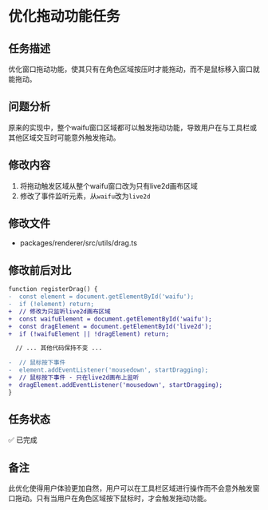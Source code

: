 # 优化拖动功能任务

## 任务描述
优化窗口拖动功能，使其只有在角色区域按压时才能拖动，而不是鼠标移入窗口就能拖动。

## 问题分析
原来的实现中，整个waifu窗口区域都可以触发拖动功能，导致用户在与工具栏或其他区域交互时可能意外触发拖动。

## 修改内容
1. 将拖动触发区域从整个waifu窗口改为只有live2d画布区域
2. 修改了事件监听元素，从`waifu`改为`live2d`

## 修改文件
- packages/renderer/src/utils/drag.ts

## 修改前后对比
```diff
function registerDrag() {
-  const element = document.getElementById('waifu');
-  if (!element) return;
+  // 修改为只监听live2d画布区域
+  const waifuElement = document.getElementById('waifu');
+  const dragElement = document.getElementById('live2d');
+  if (!waifuElement || !dragElement) return;

  // ... 其他代码保持不变 ...

-  // 鼠标按下事件
-  element.addEventListener('mousedown', startDragging);
+  // 鼠标按下事件 - 只在live2d画布上监听
+  dragElement.addEventListener('mousedown', startDragging);
}
```

## 任务状态
✅ 已完成

## 备注
此优化使得用户体验更加自然，用户可以在工具栏区域进行操作而不会意外触发窗口拖动。只有当用户在角色区域按下鼠标时，才会触发拖动功能。 